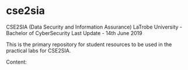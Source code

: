 # cse2sia
CSE2SIA (Data Security and Information Assurance)
LaTrobe University - Bachelor of CyberSecurity
Last Update - 14th June 2019

This is the primary repository for student resources to be used in the practical labs for CSE2SIA.

Content:

